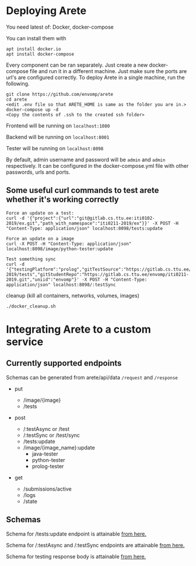 # Deploying Arete

You need latest of: Docker, docker-compose

You can install them with

```shell script
apt install docker.io
apt install docker-compose
```

Every component can be ran separately. Just create a new docker-compose file and run it in a different machine. 
Just make sure the ports are url's are configured correctly.
To deploy Arete in a single machine, run the following. 

```shell script
git clone https://github.com/envomp/arete
cd arete
<edit .env file so that ARETE_HOME is same as the folder you are in.>
docker-compose up -d
<Copy the contents of .ssh to the created ssh folder>
```

Frontend will be running on ```localhost:1080```

Backend will be running on ```localhost:8001```

Tester will be running on ```localhost:8098```

By default, admin username and password will be ```admin``` and ```admin``` respectively. It can be configured in the docker-compose.yml file with other passwords, urls and ports.

Some useful curl commands to test arete whether it's working correctly
----
```shell script
Force an update on a test:
curl -d '{"project":{"url":"git@gitlab.cs.ttu.ee:iti0102-2019/ex.git","path_with_namespace":"iti0211-2019/ex"}}' -X POST -H "Content-Type: application/json" localhost:8098/tests:update

Force an update on a image
curl -X POST -H "Content-Type: application/json" localhost:8098/image/python-tester:update

Test something sync
curl -d '{"testingPlatform":"prolog","gitTestSource":"https://gitlab.cs.ttu.ee/iti0211-2019/tests","gitStudentRepo":"https://gitlab.cs.ttu.ee/envomp/iti0211-2019.git","uniid":"envomp"}' -X POST -H "Content-Type: application/json" localhost:8098/:testSync
```

cleanup (kill all containers, networks, volumes, images)
```shell script
./docker_cleanup.sh
```

# Integrating Arete to a custom service

Currently supported endpoints
----

Schemas can be generated from arete/api/data ```/request``` and ```/response```

* put
    * /image/{image}
    * /tests

* post
    * /:testAsync or /test
    * /:testSync or /test/sync
    * /tests:update
    * /image/{image_name}:update
        * java-tester
        * python-tester
        * prolog-tester

* get
    * /submissions/active
    * /logs
    * /state

Schemas
----

Schema for /tests:update endpoint is attainable [from here.](../schemas/arete/request/AreteTestUpdateSchema.json)

Schema for /:testAsync and /:testSync endpoints are attainable [from here.](../schemas/arete/request/AreteRequestSchema.json)

Schema for testing response body is attainable [from here.](../schemas/arete/response/responseSchema.json)

